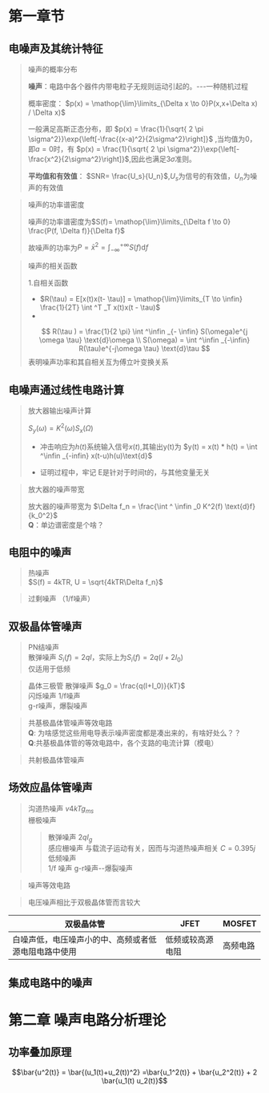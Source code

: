 # 第一章节 
## 电噪声及其统计特征
>噪声的概率分布
>
>__噪声__：电路中各个器件内带电粒子无规则运动引起的。---一种随机过程
>
>概率密度： $p(x) = \mathop{\lim}\limits_{\Delta x \to 0}P(x,x+\Delta x) /  \Delta x)$
>
> 一般满足高斯正态分布，即
> $p(x) = \frac{1}{\sqrt{ 2 \pi \sigma^2}}\exp{\left[-\frac{(x-a)^2}{2\sigma^2}\right]}$
> ,当均值为0，即$a=0$时，有
> $p(x) = \frac{1}{\sqrt{ 2 \pi \sigma^2}}\exp{\left[-\frac{x^2}{2\sigma^2}\right]}$,因此也满足$3\sigma$准则。
> 
> **平均值和有效值**： $SNR= \frac{U_s}{U_n}$,$U_s$为信号的有效值，$U_n$为噪声的有效值


>噪声的功率谱密度
>
>噪声的功率谱密度为$S(f)= \mathop{\lim}\limits_{\Delta f \to 0} \frac{P(f, \Delta f)}{\Delta f}$
>
>故噪声的功率为$P= \bar x^2 = \int ^{+\infty} _{-\infty} S(f) \text{d}f$

>噪声的相关函数
>
>1.自相关函数
>
>   - $R(\tau) = E[x(t)x(t- \tau)] = \mathop{\lim}\limits_{T \to \infin} \frac{1}{2T} \int ^T _T x(t)x(t - \tau)$
>   - 
> $$
R(\tau ) = \frac{1}{2 \pi} \int ^\infin _{- \infin} S(\omega)e^{j \omega \tau} \text{d}\omega \\
S(\omega) = \int ^\infin _{-\infin} R(\tau)e^{-j\omega \tau} \text{d}\tau
>$$
>表明噪声功率和其自相关互为傅立叶变换关系

## 电噪声通过线性电路计算
>放大器输出噪声计算
>
> $S_y(\omega) = K^2(\omega)S_x(\Omega)$
>
>   - 冲击响应为$h(t)$系统输入信号$x(t)$,其输出y(t)为
> $y(t) = x(t) * h(t) = \int ^\infin _{-infin} x(t-u)h(u)\text{d}$
>
>   - 证明过程中，牢记 E是针对于时间t的，与其他变量无关

>放大器的噪声带宽
>
>放大器的噪声带宽为 $\Delta f_n = \frac{\int ^ \infin _0 K^2(f) \text{d}f}{k_0^2}$  
__Q__：单边谱密度是个啥？  

## 电阻中的噪声
>热噪声  
>$S(f) = 4kTR, U = \sqrt{4kTR\Delta f_n}$

>过剩噪声  （1/f噪声）

## 双极晶体管噪声

>PN结噪声  
>散弹噪声  $S_i(f) = 2qI$，实际上为$S_i(f) = 2q(I+2I_0)$  
仅适用于低频

>晶体三极管
>散弹噪声  $g_0 = \frac{q(I+I_0)}{kT}$  
>闪烁噪声   1/f噪声  
>g-r噪声，爆裂噪声  

>共基极晶体管噪声等效电路  
> __Q__: 为啥感觉这些用电导表示噪声密度都是凑出来的，有啥好处么？？  
> __Q__:共基极晶体管的等效电路中，各个支路的电流计算（模电）   

>共射极晶体管噪声

## 场效应晶体管噪声
>沟道热噪声  $v4kTg_{ms}$  
>栅极噪声
>>散弹噪声   $2qI_g$  
>>感应栅噪声  与载流子运动有关，因而与沟道热噪声相关  $C = 0.395j$  
>低频噪声  
>1/f 噪声  g-r噪声--爆裂噪声 

>噪声等效电路  

>电压噪声相比于双极晶体管而言较大

| 双极晶体管 | JFET| MOSFET |
| ---- | ----| ----|
|白噪声低，电压噪声小的中、高频或者低源电阻电路中使用 | 低频或较高源电阻 | 高频电路|

## 集成电路中的噪声



# 第二章 噪声电路分析理论

## 功率叠加原理

$$\bar{u^2(t)} = \bar{(u_1(t)+u_2(t))^2} =\bar{u_1^2(t)} + \bar{u_2^2(t)} + 2 \bar{u_1(t) u_2(t)}$$

